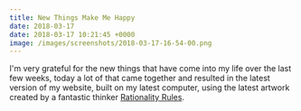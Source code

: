 ```yaml
---
title: New Things Make Me Happy
date: 2018-03-17
date: 2018-03-17 10:21:45 +0000
image: /images/screenshots/2018-03-17-16-54-00.png
---
```


I'm very grateful for the new things that have come into my life over the last few weeks, today a lot of that came together and resulted in the latest version of my website, built on my latest computer, using the latest artwork created by a fantastic thinker [Rationality Rules](https://www.patreon.com/rationalityrules/).
